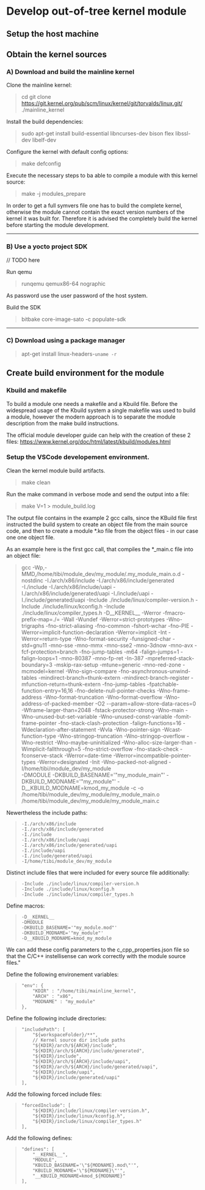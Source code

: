 # Develop out-of-tree kernel module
## Setup the host machine


## Obtain the kernel sources
### A) Download and build the mainline kernel
Clone the mainline kernel:
> cd
> git clone https://git.kernel.org/pub/scm/linux/kernel/git/torvalds/linux.git/ ./mainline_kernel

Install the build dependencies:
> sudo apt-get install build-essential libncurses-dev bison flex libssl-dev libelf-dev

Configure the kernel with default config options:
> make defconfig

Execute the necessary steps to ba able to compile a module with this kernel source:
>  make -j modules_prepare

In order to get a full symvers file one has to build the complete kernel,
otherwise the module cannot contain the exact version numbers of the kernel
it was built for. Therefore it is advised the completely build the kernel before
starting the module development.

-----------------------------------------------------------------------

### B) Use a yocto project SDK
// TODO here

Run qemu
>  runqemu qemux86-64 nographic

As password use the user password of the host system.

Build the SDK
> bitbake core-image-sato -c populate-sdk

-----------------------------------------------------------------------

### C) Download using a package manager
> apt-get install linux-headers-`uname -r`

## Create build environment for the module

### Kbuild and makefile
To build a module one needs a makefile and a Kbuild file. Before the widespread usage of the Kbuild system
a single makefile was used to build a module, however the modern approach is to separate the 
module description from the make build instructions.

The official module developer guide can help with the creation of these 2 files:
https://www.kernel.org/doc/html/latest/kbuild/modules.html

### Setup the VSCode developement environment.
Clean the kernel module build artifacts.
> make clean

Run the make command in verbose mode and send the output into a file:
> make V=1 > module_build.log

The output file contains in the example 2 gcc calls, since the KBuild file first instructed the build system to create an object file from the main source code, and then to create a module *.ko file from the object files - in our case one one object file.

As an example here is the first gcc call, that compiles the *_main.c file into an object file:

> gcc -Wp,-MMD,/home/tibi/module_dev/my_module/.my_module_main.o.d  -nostdinc 
>-I./arch/x86/include 
>-I./arch/x86/include/generated  
>-I./include 
>-I./arch/x86/include/uapi 
>-I./arch/x86/include/generated/uapi 
>-I./include/uapi 
>-I./include/generated/uapi 
>-Include ./include/linux/compiler-version.h 
>-Include ./include/linux/kconfig.h 
>-Include ./include/linux/compiler_types.h 
>-D__KERNEL__ 
>-Werror -fmacro-prefix-map=./= -Wall -Wundef -Werror=strict-prototypes -Wno-trigraphs -fno-strict-aliasing -fno-common -fshort-wchar -fno-PIE -Werror=implicit-function-declaration -Werror=implicit -Int -Werror=return-type -Wno-format-security -funsigned-char -std=gnu11 -mno-sse -mno-mmx -mno-sse2 -mno-3dnow -mno-avx -fcf-protection=branch -fno-jump-tables -m64 -falign-jumps=1 -falign-loops=1 -mno-80387 -mno-fp-ret -In-387 -mpreferred-stack-boundary=3 -mskip-rax-setup -mtune=generic -mno-red-zone -mcmodel=kernel -Wno-sign-compare -fno-asynchronous-unwind-tables -mindirect-branch=thunk-extern -mindirect-branch-register -mfunction-return=thunk-extern -fno-jump-tables -fpatchable-function-entry=16,16 -fno-delete-null-pointer-checks -Wno-frame-address -Wno-format-truncation -Wno-format-overflow -Wno-address-of-packed-member -O2 --param=allow-store-data-races=0 -Wframe-larger-than=2048 -fstack-protector-strong -Wno-main -Wno-unused-but-set-variable -Wno-unused-const-variable -fomit-frame-pointer -fno-stack-clash-protection -falign-functions=16 -Wdeclaration-after-statement -Wvla -Wno-pointer-sign -Wcast-function-type -Wno-stringop-truncation -Wno-stringop-overflow -Wno-restrict -Wno-maybe-uninitialized -Wno-alloc-size-larger-than -Wimplicit-fallthrough=5 -fno-strict-overflow -fno-stack-check -fconserve-stack -Werror=date-time -Werror=incompatible-pointer-types -Werror=designated -Init -Wno-packed-not-aligned 
>-I/home/tibi/module_dev/my_module  
>-DMODULE  -DKBUILD_BASENAME='"my_module_main"' -DKBUILD_MODNAME='"my_module"' -D__KBUILD_MODNAME=kmod_my_module 
>-c -o /home/tibi/module_dev/my_module/my_module_main.o /home/tibi/module_dev/my_module/my_module_main.c  



Newertheless the include paths:
>     -I./arch/x86/include 
>     -I./arch/x86/include/generated  
>     -I./include 
>     -I./arch/x86/include/uapi 
>     -I./arch/x86/include/generated/uapi 
>     -I./include/uapi 
>     -I./include/generated/uapi 
>     -I/home/tibi/module_dev/my_module  

Distinct include files that were included for every source file additionally:
>     -Include ./include/linux/compiler-version.h 
>     -Include ./include/linux/kconfig.h 
>     -Include ./include/linux/compiler_types.h 

Define macros:
>     -D__KERNEL__ 
>     -DMODULE 
>     -DKBUILD_BASENAME='"my_module.mod"'
>     -DKBUILD_MODNAME='"my_module"'
>     -D__KBUILD_MODNAME=kmod_my_module 

We can add these config parameters to the c_cpp_properties.json file so that the C/C++ instellisense can work correctly with the module source files."

Define the following environement variables:
>     "env": {
>         "KDIR" : "/home/tibi/mainline_kernel",
>         "ARCH" : "x86",
>         "MODNAME" : "my_module"
>     },

Define the following include directories:
>     "includePath": [
>         "${workspaceFolder}/**",                
>         // Kernel source dir include paths
>         "${KDIR}/arch/${ARCH}/include",
>         "${KDIR}/arch/${ARCH}/include/generated",
>         "${KDIR}/include",
>         "${KDIR}/arch/${ARCH}/include/uapi",
>         "${KDIR}/arch/${ARCH}/include/generated/uapi",
>         "${KDIR}/include/uapi",
>         "${KDIR}/include/generated/uapi"
>     ],

Add the following forced include files:
>     "forcedInclude": [
>         "${KDIR}/include/linux/compiler-version.h",
>         "${KDIR}/include/linux/kconfig.h",
>         "${KDIR}/include/linux/compiler_types.h"
>     ],

Add the following defines:
>     "defines": [
>         "__KERNEL__",
>         "MODULE",
>         "KBUILD_BASENAME='\"${MODNAME}.mod\"'",
>         "KBUILD_MODNAME='\"${MODNAME}\"'",
>         "__KBUILD_MODNAME=kmod_${MODNAME}"
>     ],
